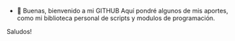 - 👋 Buenas, bienvenido a mi GITHUB
Aquí pondré algunos de mis aportes, como mi biblioteca personal de scripts y modulos de programación.

Saludos!

<!---
leandropifano/leandropifano is a ✨ special ✨ repository because its `README.md` (this file) appears on your GitHub profile.
You can click the Preview link to take a look at your changes.
--->

